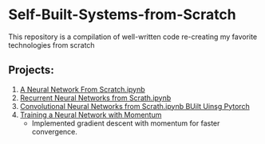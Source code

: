 # Self-Built-Systems-from-Scratch
This repository is a compilation of well-written code re-creating my favorite technologies from scratch

## Projects:
1. [A Neural Network From Scratch.ipynb](https://github.com/Lubula/Self-Built-Systems-from-Scratch/blob/main/1_A_Neural_Network_From_Scratch.ipynb)
2. [Recurrent Neural Networks from Scrath.ipynb](https://github.com/Lubula/Self-Built-Systems-from-Scratch/blob/main/2_Recurrent_Neural_Networks_from_Scrath.ipynb)
3. [Convolutional Neural Networks from Scrath.ipynb BUilt Uinsg Pytorch](https://github.com/Lubula/Self-Built-Systems-from-Scratch/blob/main/3.%20Convolutional%20Neural%20Network.ipynb)
4. [Training a Neural Network with Momentum](https://github.com/Lubula/Self-Built-Systems-from-Scratch/blob/main/4.%20Training%20A%20Neural%20Network%20with%20Momentum.ipynb)
   - Implemented gradient descent with momentum for faster convergence.
